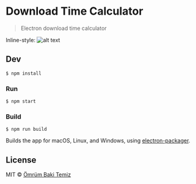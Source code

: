 # Download Time Calculator

> Electron download time calculator

Inline-style: 
![alt text](https://github.com/omrumbakitemiz/DownloadTimeCalculator/images/ss.png "image")


## Dev

```
$ npm install
```

### Run

```
$ npm start
```

### Build

```
$ npm run build
```

Builds the app for macOS, Linux, and Windows, using [electron-packager](https://github.com/electron-userland/electron-packager).


## License

MIT © [Ömrüm Baki Temiz](http://twitter.com/omrumbakitemiz)
